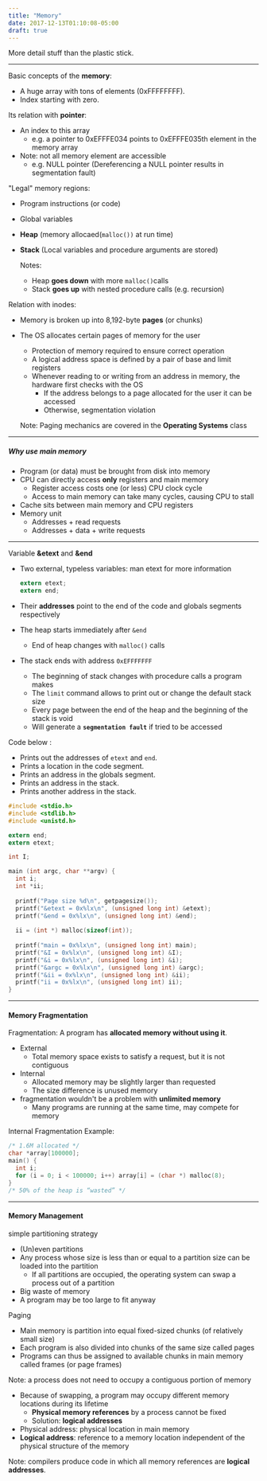 ```yaml
---
title: "Memory"
date: 2017-12-13T01:10:08-05:00
draft: true
---
```


More detail stuff than the plastic stick.

---

Basic concepts of the **memory**:

- A huge array with tons of elements (0xFFFFFFFF).
- Index starting with zero.



Its relation with **pointer**:

- An index to this array
  - e.g. a pointer to 0xEFFFE034 points to 0xEFFFE035th element in the memory array
- Note: not all memory element are accessible
  - e.g. NULL pointer (Dereferencing a NULL pointer results in segmentation fault)



"Legal" memory regions:

- Program instructions (or code)

- Global variables

- **Heap** (memory allocaed(`malloc())` at run time)

- **Stack** (Local variables and procedure arguments are stored)

  Notes:

  - Heap **goes down** with more `malloc()`calls
  - Stack **goes up** with nested procedure calls (e.g. recursion) 



Relation with inodes:

- Memory is broken up into 8,192-byte **pages** (or chunks)

- The OS allocates certain pages of memory for the user

  - Protection of memory required to ensure correct operation
  - A logical address space is defined by a pair of base and limit registers
  - Whenever reading to or writing from an address in memory, the hardware first checks with the OS
    - If the address belongs to a page allocated for the user it can be accessed
    - Otherwise, segmentation violation

  Note: Paging mechanics are covered in the **Operating Systems** class

---

##### Why use main memory

- Program (or data) must be brought from disk into memory
- CPU can directly access **only** registers and main memory
  - Register access costs one (or less) CPU clock cycle
  - Access to main memory can take many cycles, causing CPU to stall
- Cache sits between main memory and CPU registers
- Memory unit
  - Addresses + read requests
  - Addresses + data + write requests

---

Variable **&etext** and **&end**

- Two external, typeless variables: man etext for more information

  ```c
  extern etext;
  extern end;
  ```

- Their **addresses** point to the end of the code and globals segments respectively

- The heap starts immediately after `&end`

  - End of heap changes with `malloc()` calls

- The stack ends with address `0xEFFFFFFF`

  - The beginning of stack changes with procedure calls a program makes
  - The `limit` command allows to print out or change the default stack size
  - Every page between the end of the heap and the beginning of the stack is void
  - Will generate a **`segmentation fault`** if tried to be accessed



Code below :

- Prints out the addresses of `etext` and `end`.
- Prints a location in the code segment.
- Prints an address in the globals segment.
- Prints an address in the stack.
- Prints another address in the stack.

```c
#include <stdio.h>
#include <stdlib.h>
#include <unistd.h>

extern end;
extern etext;

int I;

main (int argc, char **argv) {
  int i;
  int *ii;
  
  printf("Page size %d\n", getpagesize());
  printf("&etext = 0x%lx\n", (unsigned long int) &etext);
  printf("&end = 0x%lx\n", (unsigned long int) &end);
  
  ii = (int *) malloc(sizeof(int));
  
  printf("main = 0x%lx\n", (unsigned long int) main);
  printf("&I = 0x%lx\n", (unsigned long int) &I);
  printf("&i = 0x%lx\n", (unsigned long int) &i);
  printf("&argc = 0x%lx\n", (unsigned long int) &argc);
  printf("&ii = 0x%lx\n", (unsigned long int) &ii);
  printf("ii = 0x%lx\n", (unsigned long int) ii);
}
```



---

#### Memory Fragmentation

Fragmentation: A program has **allocated memory without using it**.

- External
  - Total memory space exists to satisfy a request, but it is not contiguous
- Internal
  - Allocated memory may be slightly larger than requested
  - The size difference is unused memory
- fragmentation wouldn't be a problem with **unlimited memory**
  - Many programs are running at the same time, may compete for memory



Internal Fragmentation Example:

```c
/* 1.6M allocated */
char *array[100000];
main() {
  int i;
  for (i = 0; i < 100000; i++) array[i] = (char *) malloc(8);
}
/* 50% of the heap is “wasted” */
```



---

#### Memory Management

simple partitioning strategy

- (Un)even partitions
- Any process whose size is less than or equal to a partition size can be loaded into the partition
  - If all partitions are occupied, the operating system can swap a process out of a partition
- Big waste of memory
- A program may be too large to fit anyway



Paging

- Main memory is partition into equal fixed-sized chunks (of relatively small size)
- Each program is also divided into chunks of the same size called pages
- Programs can thus be assigned to available chunks in main memory called frames (or page frames)

Note: a process does not need to occupy a contiguous portion of memory



- Because of swapping, a program may occupy different memory locations during its lifetime
  - **Physical memory references** by a process cannot be fixed
  - Solution: **logical addresses**
- Physical address: physical location in main memory
- **Logical address**: reference to a memory location independent of the physical structure of the memory

Note:  compilers produce code in which all memory references are **logical addresses**.